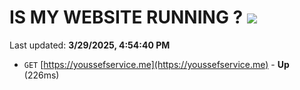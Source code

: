 # IS MY WEBSITE RUNNING ? [![](https://img.shields.io/static/v1?label=Sponsor&message=%E2%9D%A4&logo=GitHub&color=%23fe8e86)](https://github.com/sponsors/Youssef-Lehmam)

Last updated: **3/29/2025, 4:54:40 PM**

- `GET` [https://youssefservice.me](https://youssefservice.me) - **Up** (226ms)
